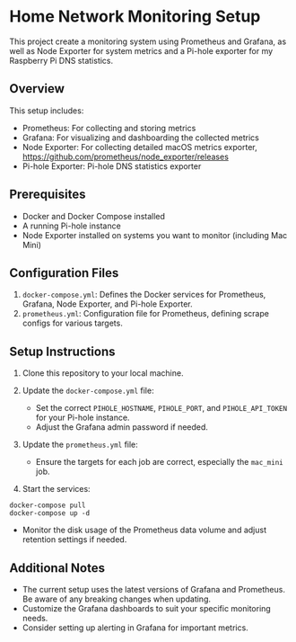 # Home Network Monitoring Setup

This project create a monitoring system using Prometheus and Grafana, as well as Node Exporter for system metrics and a Pi-hole exporter for my Raspberry Pi DNS statistics.

## Overview

This setup includes:
- Prometheus: For collecting and storing metrics
- Grafana: For visualizing and dashboarding the collected metrics
- Node Exporter: For collecting detailed macOS metrics exporter, https://github.com/prometheus/node_exporter/releases
- Pi-hole Exporter: Pi-hole DNS statistics exporter

## Prerequisites

- Docker and Docker Compose installed
- A running Pi-hole instance
- Node Exporter installed on systems you want to monitor (including Mac Mini)

## Configuration Files

1. `docker-compose.yml`: Defines the Docker services for Prometheus, Grafana, Node Exporter, and Pi-hole Exporter.
2. `prometheus.yml`: Configuration file for Prometheus, defining scrape configs for various targets.

## Setup Instructions

1. Clone this repository to your local machine.

2. Update the `docker-compose.yml` file:
   - Set the correct `PIHOLE_HOSTNAME`, `PIHOLE_PORT`, and `PIHOLE_API_TOKEN` for your Pi-hole instance.
   - Adjust the Grafana admin password if needed.

3. Update the `prometheus.yml` file:
   - Ensure the targets for each job are correct, especially the `mac_mini` job.

4. Start the services: 
 ```
docker-compose pull
docker-compose up -d
 ```
 - Monitor the disk usage of the Prometheus data volume and adjust retention settings if needed.

## Additional Notes

- The current setup uses the latest versions of Grafana and Prometheus. Be aware of any breaking changes when updating.
- Customize the Grafana dashboards to suit your specific monitoring needs.
- Consider setting up alerting in Grafana for important metrics.
